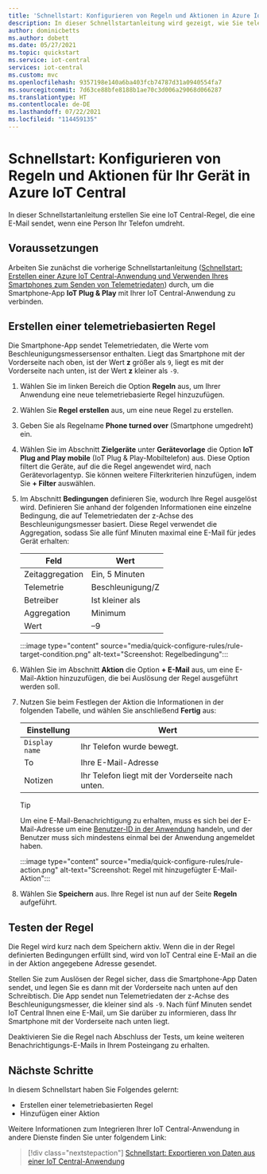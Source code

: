 ```yaml
---
title: 'Schnellstart: Konfigurieren von Regeln und Aktionen in Azure IoT Central'
description: In dieser Schnellstartanleitung wird gezeigt, wie Sie telemetriebasierte Regeln und Aktionen in Ihrer IoT Central-Anwendung konfigurieren.
author: dominicbetts
ms.author: dobett
ms.date: 05/27/2021
ms.topic: quickstart
ms.service: iot-central
services: iot-central
ms.custom: mvc
ms.openlocfilehash: 9357198e140a6ba403fcb74787d31a0940554fa7
ms.sourcegitcommit: 7d63ce88bfe8188b1ae70c3d006a29068d066287
ms.translationtype: HT
ms.contentlocale: de-DE
ms.lasthandoff: 07/22/2021
ms.locfileid: "114459135"
---
```

# <a name="quickstart-configure-rules-and-actions-for-your-device-in-azure-iot-central"></a>Schnellstart: Konfigurieren von Regeln und Aktionen für Ihr Gerät in Azure IoT Central

In dieser Schnellstartanleitung erstellen Sie eine IoT Central-Regel, die eine E-Mail sendet, wenn eine Person Ihr Telefon umdreht.

## <a name="prerequisites"></a>Voraussetzungen

Arbeiten Sie zunächst die vorherige Schnellstartanleitung ([Schnellstart: Erstellen einer Azure IoT Central-Anwendung und Verwenden Ihres Smartphones zum Senden von Telemetriedaten](./quick-deploy-iot-central.md)) durch, um die Smartphone-App **IoT Plug & Play** mit Ihrer IoT Central-Anwendung zu verbinden.

## <a name="create-a-telemetry-based-rule"></a>Erstellen einer telemetriebasierten Regel

Die Smartphone-App sendet Telemetriedaten, die Werte vom Beschleunigungsmessersensor enthalten. Liegt das Smartphone mit der Vorderseite nach oben, ist der Wert **z** größer als `9`, liegt es mit der Vorderseite nach unten, ist der Wert **z** kleiner als `-9`.

1. Wählen Sie im linken Bereich die Option **Regeln** aus, um Ihrer Anwendung eine neue telemetriebasierte Regel hinzuzufügen.

1. Wählen Sie **Regel erstellen** aus, um eine neue Regel zu erstellen.

1. Geben Sie als Regelname **Phone turned over** (Smartphone umgedreht) ein.

1. Wählen Sie im Abschnitt **Zielgeräte** unter **Gerätevorlage** die Option **IoT Plug and Play mobile** (IoT Plug & Play-Mobiltelefon) aus. Diese Option filtert die Geräte, auf die die Regel angewendet wird, nach Gerätevorlagentyp. Sie können weitere Filterkriterien hinzufügen, indem Sie **+ Filter** auswählen.

1. Im Abschnitt **Bedingungen** definieren Sie, wodurch Ihre Regel ausgelöst wird. Definieren Sie anhand der folgenden Informationen eine einzelne Bedingung, die auf Telemetriedaten der z-Achse des Beschleunigungsmesser basiert. Diese Regel verwendet die Aggregation, sodass Sie alle fünf Minuten maximal eine E-Mail für jedes Gerät erhalten:

    | Feld            | Wert            |
    |------------------|------------------|
    | Zeitaggregation | Ein, 5 Minuten    |
    | Telemetrie        | Beschleunigung/Z |
    | Betreiber         | Ist kleiner als     |
    | Aggregation      | Minimum          |
    | Wert            | –9               |

    :::image type="content" source="media/quick-configure-rules/rule-target-condition.png" alt-text="Screenshot: Regelbedingung":::

1. Wählen Sie im Abschnitt **Aktion** die Option **+ E-Mail** aus, um eine E-Mail-Aktion hinzuzufügen, die bei Auslösung der Regel ausgeführt werden soll.

1. Nutzen Sie beim Festlegen der Aktion die Informationen in der folgenden Tabelle, und wählen Sie anschließend **Fertig** aus:

    | Einstellung      | Wert                    |
    |--------------|--------------------------|
    | `Display name` | Ihr Telefon wurde bewegt.         |
    | To           | Ihre E-Mail-Adresse       |
    | Notizen        | Ihr Telefon liegt mit der Vorderseite nach unten. |

    > [!TIP]
    > Um eine E-Mail-Benachrichtigung zu erhalten, muss es sich bei der E-Mail-Adresse um eine [Benutzer-ID in der Anwendung](howto-manage-users-roles.md) handeln, und der Benutzer muss sich mindestens einmal bei der Anwendung angemeldet haben.

    :::image type="content" source="media/quick-configure-rules/rule-action.png" alt-text="Screenshot: Regel mit hinzugefügter E-Mail-Aktion":::

1. Wählen Sie **Speichern** aus. Ihre Regel ist nun auf der Seite **Regeln** aufgeführt.

## <a name="test-the-rule"></a>Testen der Regel

Die Regel wird kurz nach dem Speichern aktiv. Wenn die in der Regel definierten Bedingungen erfüllt sind, wird von IoT Central eine E-Mail an die in der Aktion angegebene Adresse gesendet.

Stellen Sie zum Auslösen der Regel sicher, dass die Smartphone-App Daten sendet, und legen Sie es dann mit der Vorderseite nach unten auf den Schreibtisch. Die App sendet nun Telemetriedaten der z-Achse des Beschleunigungsmesser, die kleiner sind als `-9`. Nach fünf Minuten sendet IoT Central Ihnen eine E-Mail, um Sie darüber zu informieren, dass Ihr Smartphone mit der Vorderseite nach unten liegt.

Deaktivieren Sie die Regel nach Abschluss der Tests, um keine weiteren Benachrichtigungs-E-Mails in Ihrem Posteingang zu erhalten.

## <a name="next-steps"></a>Nächste Schritte

In diesem Schnellstart haben Sie Folgendes gelernt:

* Erstellen einer telemetriebasierten Regel
* Hinzufügen einer Aktion

Weitere Informationen zum Integrieren Ihrer IoT Central-Anwendung in andere Dienste finden Sie unter folgendem Link:

> [!div class="nextstepaction"]
> [Schnellstart: Exportieren von Daten aus einer IoT Central-Anwendung](quick-export-data.md)
